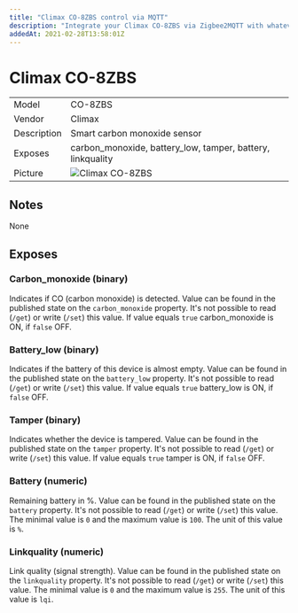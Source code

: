 ```yaml
---
title: "Climax CO-8ZBS control via MQTT"
description: "Integrate your Climax CO-8ZBS via Zigbee2MQTT with whatever smart home infrastructure you are using without the vendors bridge or gateway."
addedAt: 2021-02-28T13:58:01Z
---
```


<!-- !!!! -->
<!-- ATTENTION: This file is auto-generated through docgen! -->
<!-- You can only edit the "## Notes"-Section. -->
<!-- !!!! -->

# Climax CO-8ZBS

|     |     |
|-----|-----|
| Model | CO-8ZBS  |
| Vendor  | Climax  |
| Description | Smart carbon monoxide sensor |
| Exposes | carbon_monoxide, battery_low, tamper, battery, linkquality |
| Picture | ![Climax CO-8ZBS](https://psi-4ward.github.io/zigbee2mqtt.io/images/devices/CO-8ZBS.jpg) |


## Notes

None



## Exposes

### Carbon_monoxide (binary)
Indicates if CO (carbon monoxide) is detected.
Value can be found in the published state on the `carbon_monoxide` property.
It's not possible to read (`/get`) or write (`/set`) this value.
If value equals `true` carbon_monoxide is ON, if `false` OFF.

### Battery_low (binary)
Indicates if the battery of this device is almost empty.
Value can be found in the published state on the `battery_low` property.
It's not possible to read (`/get`) or write (`/set`) this value.
If value equals `true` battery_low is ON, if `false` OFF.

### Tamper (binary)
Indicates whether the device is tampered.
Value can be found in the published state on the `tamper` property.
It's not possible to read (`/get`) or write (`/set`) this value.
If value equals `true` tamper is ON, if `false` OFF.

### Battery (numeric)
Remaining battery in %.
Value can be found in the published state on the `battery` property.
It's not possible to read (`/get`) or write (`/set`) this value.
The minimal value is `0` and the maximum value is `100`.
The unit of this value is `%`.

### Linkquality (numeric)
Link quality (signal strength).
Value can be found in the published state on the `linkquality` property.
It's not possible to read (`/get`) or write (`/set`) this value.
The minimal value is `0` and the maximum value is `255`.
The unit of this value is `lqi`.

